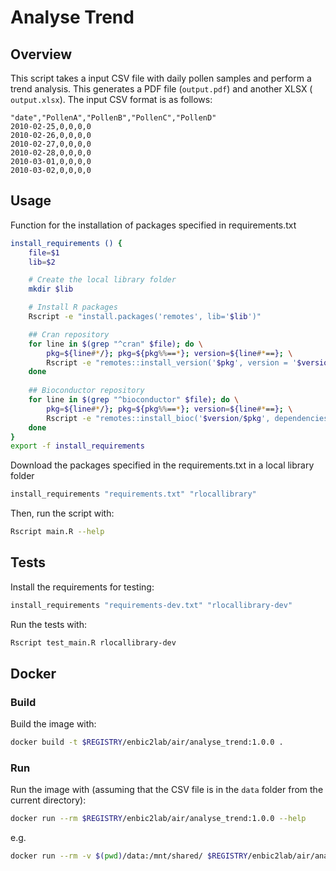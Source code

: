 # Analyse Trend

## Overview 

This script takes a input CSV file with daily pollen samples and perform a trend analysis. This generates a PDF file (`output.pdf`) and another XLSX (` output.xlsx`). The input CSV format is as follows:

```csv
"date","PollenA","PollenB","PollenC","PollenD"
2010-02-25,0,0,0,0
2010-02-26,0,0,0,0
2010-02-27,0,0,0,0
2010-02-28,0,0,0,0
2010-03-01,0,0,0,0
2010-03-02,0,0,0,0
```

## Usage

Function for the installation of packages specified in requirements.txt

```sh
install_requirements () {
    file=$1
    lib=$2

    # Create the local library folder
    mkdir $lib

    # Install R packages
    Rscript -e "install.packages('remotes', lib='$lib')"

    ## Cran repository
    for line in $(grep "^cran" $file); do \
        pkg=${line#*/}; pkg=${pkg%%==*}; version=${line#*==}; \
        Rscript -e "remotes::install_version('$pkg', version = '$version', dependencies = TRUE, lib='$lib')" || exit 1; \
    done
        
    ## Bioconductor repository
    for line in $(grep "^bioconductor" $file); do \
        pkg=${line#*/}; pkg=${pkg%%==*}; version=${line#*==}; \
        Rscript -e "remotes::install_bioc('$version/$pkg', dependencies = TRUE, lib='$lib')" || exit 1; \
    done
}
export -f install_requirements
```

Download the packages specified in the requirements.txt in a local library folder

```sh
install_requirements "requirements.txt" "rlocallibrary"
```

Then, run the script with:

```sh
Rscript main.R --help
```

## Tests

Install the requirements for testing:

```sh
install_requirements "requirements-dev.txt" "rlocallibrary-dev"
```

Run the tests with:

```sh
Rscript test_main.R rlocallibrary-dev
```

## Docker

### Build

Build the image with:

```sh
docker build -t $REGISTRY/enbic2lab/air/analyse_trend:1.0.0 .
```

### Run

Run the image with (assuming that the CSV file is in the `data` folder from the current directory):

```sh
docker run --rm $REGISTRY/enbic2lab/air/analyse_trend:1.0.0 --help
```

e.g.

```sh
docker run --rm -v $(pwd)/data:/mnt/shared/ $REGISTRY/enbic2lab/air/analyse_trend:1.0.0 --filepath /mnt/shared/munich.csv
```